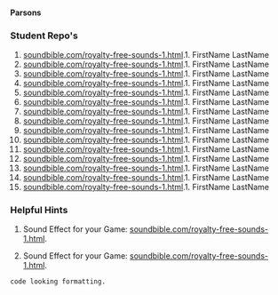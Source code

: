 #### Parsons

### Student Repo's
1. [soundbible.com/royalty-free-sounds-1.html](http://soundbible.com/royalty-free-sounds-1.html).1. FirstName LastName
1. [soundbible.com/royalty-free-sounds-1.html](http://soundbible.com/royalty-free-sounds-1.html).1. FirstName LastName
1. [soundbible.com/royalty-free-sounds-1.html](http://soundbible.com/royalty-free-sounds-1.html).1. FirstName LastName
1. [soundbible.com/royalty-free-sounds-1.html](http://soundbible.com/royalty-free-sounds-1.html).1. FirstName LastName
1. [soundbible.com/royalty-free-sounds-1.html](http://soundbible.com/royalty-free-sounds-1.html).1. FirstName LastName
1. [soundbible.com/royalty-free-sounds-1.html](http://soundbible.com/royalty-free-sounds-1.html).1. FirstName LastName
1. [soundbible.com/royalty-free-sounds-1.html](http://soundbible.com/royalty-free-sounds-1.html).1. FirstName LastName
1. [soundbible.com/royalty-free-sounds-1.html](http://soundbible.com/royalty-free-sounds-1.html).1. FirstName LastName
1. [soundbible.com/royalty-free-sounds-1.html](http://soundbible.com/royalty-free-sounds-1.html).1. FirstName LastName
1. [soundbible.com/royalty-free-sounds-1.html](http://soundbible.com/royalty-free-sounds-1.html).1. FirstName LastName
1. [soundbible.com/royalty-free-sounds-1.html](http://soundbible.com/royalty-free-sounds-1.html).1. FirstName LastName
1. [soundbible.com/royalty-free-sounds-1.html](http://soundbible.com/royalty-free-sounds-1.html).1. FirstName LastName
1. [soundbible.com/royalty-free-sounds-1.html](http://soundbible.com/royalty-free-sounds-1.html).1. FirstName LastName
1. [soundbible.com/royalty-free-sounds-1.html](http://soundbible.com/royalty-free-sounds-1.html).1. FirstName LastName
1. [soundbible.com/royalty-free-sounds-1.html](http://soundbible.com/royalty-free-sounds-1.html).1. FirstName LastName


### Helpful Hints
1. Sound Effect for your Game:
 [soundbible.com/royalty-free-sounds-1.html](http://soundbible.com/royalty-free-sounds-1.html).

2. Sound Effect for your Game:
 [soundbible.com/royalty-free-sounds-1.html](http://soundbible.com/royalty-free-sounds-1.html).


```
code looking formatting. 
```
